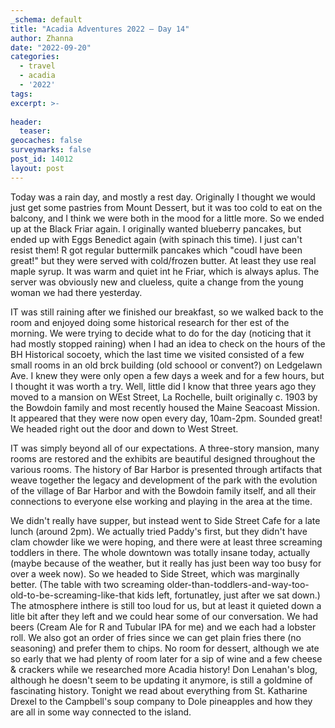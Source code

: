 ```yaml
---
_schema: default
title: "Acadia Adventures 2022 – Day 14"
author: Zhanna
date: "2022-09-20"
categories: 
  - travel
  - acadia
  - '2022'
tags:
excerpt: >-
  
header:
  teaser:
geocaches: false
surveymarks: false
post_id: 14012
layout: post  
---
```


Today was a rain day, and mostly a rest day. Originally I thought we would just get some pastries from Mount Dessert, but it was too cold to eat on the balcony, and I think we were both in the mood for a little more. So we ended up at the Black Friar again. I originally wanted blueberry pancakes, but ended up with Eggs Benedict again (with spinach this time). I just can't resist them! R got regular buttermilk pancakes which "coudl have been great!" but they were served with cold/frozen butter. At least they use real maple syrup. It was warm and quiet int he Friar, which is always aplus. The server was obviously new and clueless, quite a change from the young woman we had there yesterday.

IT was still raining after we finished our breakfast, so we walked back to the room and enjoyed doing some historical research for ther est of the morning. We were trying to decide what to do for the day (noticing that it had mostly stopped raining) when I had an idea to check on the hours of the BH Historical socoety, which the last time we visited consisted of a few small rooms in an old brck building (old schoool or convent?) on Ledgelawn Ave. I knew they were only open a few days a week and for a few hours, but I thought it was worth a try. Well, little did I know that three years ago they moved to a mansion on WEst Street, La Rochelle, built originally c. 1903 by the Bowdoin family and most recently housed the Maine Seacoast Mission. It appeared that they were now open every day, 10am-2pm. Sounded great! We headed right out the door and down to West Street.

IT was simply beyond all of our expectations. A three-story mansion, many rooms are restored and the exhibits are beautiful designed throughout the various rooms. The history of Bar Harbor is presented through artifacts that weave together the legacy and development of the park with the evolution of the village of Bar Harbor and with the Bowdoin family itself, and all their connections to everyone else working and playing in the area at the time. 

We didn't really have supper, but instead went to Side Street Cafe for a late lunch (around 2pm). We actually tried Paddy's first, but they didn't have clam chowder like we were hoping, and there were at least three screaming toddlers in there. The whole downtown was totally insane today, actually (maybe because of the weather, but it really has just been way too busy for over a week now). So we headed to Side Street, which was marginally better. (The table with two screaming older-than-toddlers-and-way-too-old-to-be-screaming-like-that kids left, fortunatley, just after we sat down.) The atmosphere inthere is still too loud for us, but at least it quieted down a litle bit after they left and we could hear some of our conversation.  We had beers (Cream Ale for R and Tubular IPA for me) and we each had a lobster roll. We also got an order of fries since we can get plain fries there (no seasoning) and prefer them to chips. No room for dessert, although we ate so early that we had plenty of room later for a sip of wine and a few cheese & crackers while we researched more Acadia history! Don Lenahan's blog, although he doesn't seem to be updating it anymore, is still a goldmine of fascinating history. Tonight we read about everything from St. Katharine Drexel to the Campbell's soup company to Dole pineapples and how they are all in some way connected to the island. 